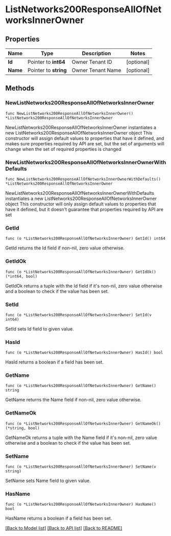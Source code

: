 # ListNetworks200ResponseAllOfNetworksInnerOwner

## Properties

Name | Type | Description | Notes
------------ | ------------- | ------------- | -------------
**Id** | Pointer to **int64** | Owner Tenant ID | [optional] 
**Name** | Pointer to **string** | Owner Tenant Name | [optional] 

## Methods

### NewListNetworks200ResponseAllOfNetworksInnerOwner

`func NewListNetworks200ResponseAllOfNetworksInnerOwner() *ListNetworks200ResponseAllOfNetworksInnerOwner`

NewListNetworks200ResponseAllOfNetworksInnerOwner instantiates a new ListNetworks200ResponseAllOfNetworksInnerOwner object
This constructor will assign default values to properties that have it defined,
and makes sure properties required by API are set, but the set of arguments
will change when the set of required properties is changed

### NewListNetworks200ResponseAllOfNetworksInnerOwnerWithDefaults

`func NewListNetworks200ResponseAllOfNetworksInnerOwnerWithDefaults() *ListNetworks200ResponseAllOfNetworksInnerOwner`

NewListNetworks200ResponseAllOfNetworksInnerOwnerWithDefaults instantiates a new ListNetworks200ResponseAllOfNetworksInnerOwner object
This constructor will only assign default values to properties that have it defined,
but it doesn't guarantee that properties required by API are set

### GetId

`func (o *ListNetworks200ResponseAllOfNetworksInnerOwner) GetId() int64`

GetId returns the Id field if non-nil, zero value otherwise.

### GetIdOk

`func (o *ListNetworks200ResponseAllOfNetworksInnerOwner) GetIdOk() (*int64, bool)`

GetIdOk returns a tuple with the Id field if it's non-nil, zero value otherwise
and a boolean to check if the value has been set.

### SetId

`func (o *ListNetworks200ResponseAllOfNetworksInnerOwner) SetId(v int64)`

SetId sets Id field to given value.

### HasId

`func (o *ListNetworks200ResponseAllOfNetworksInnerOwner) HasId() bool`

HasId returns a boolean if a field has been set.

### GetName

`func (o *ListNetworks200ResponseAllOfNetworksInnerOwner) GetName() string`

GetName returns the Name field if non-nil, zero value otherwise.

### GetNameOk

`func (o *ListNetworks200ResponseAllOfNetworksInnerOwner) GetNameOk() (*string, bool)`

GetNameOk returns a tuple with the Name field if it's non-nil, zero value otherwise
and a boolean to check if the value has been set.

### SetName

`func (o *ListNetworks200ResponseAllOfNetworksInnerOwner) SetName(v string)`

SetName sets Name field to given value.

### HasName

`func (o *ListNetworks200ResponseAllOfNetworksInnerOwner) HasName() bool`

HasName returns a boolean if a field has been set.


[[Back to Model list]](../README.md#documentation-for-models) [[Back to API list]](../README.md#documentation-for-api-endpoints) [[Back to README]](../README.md)


